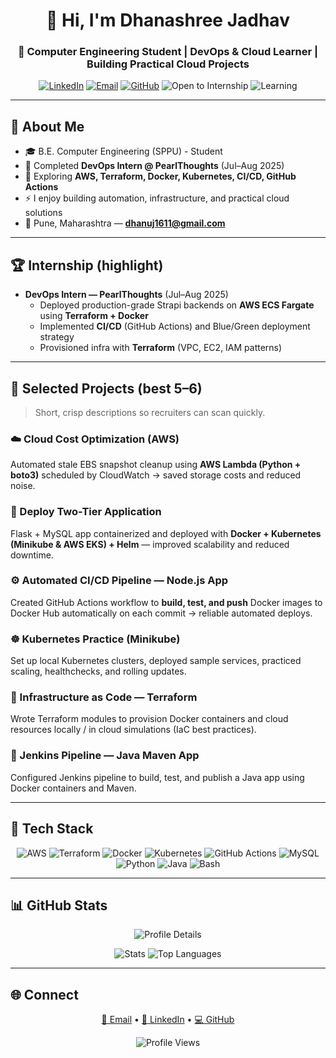 
<h1 align="center">👋 Hi, I'm Dhanashree Jadhav</h1>
<h3 align="center">🌱 Computer Engineering Student | DevOps & Cloud Learner | Building Practical Cloud Projects</h3>

<p align="center">
  <a href="https://www.linkedin.com/in/dhanashree-jadhav-602816273/"><img src="https://img.shields.io/badge/LinkedIn-0A66C2?style=for-the-badge&logo=linkedin&logoColor=white" alt="LinkedIn"></a>
  <a href="mailto:dhanuj1611@gmail.com"><img src="https://img.shields.io/badge/Email-D14836?style=for-the-badge&logo=gmail&logoColor=white" alt="Email"></a>
  <a href="https://github.com/Dhanashree-jadhav"><img src="https://img.shields.io/badge/GitHub-100000?style=for-the-badge&logo=github&logoColor=white" alt="GitHub"></a>
  <img src="https://img.shields.io/badge/Open_to_Internship-brightgreen?style=for-the-badge&labelColor=FF69B4&color=00BFFF" alt="Open to Internship">
  <img src="https://img.shields.io/badge/Learning-Kubernetes%20%7C%20Terraform-blue?style=for-the-badge&labelColor=1E3C72&color=2A5298" alt="Learning">
</p>

---

## 🚀 About Me
- 🎓 B.E. Computer Engineering (SPPU) - Student  
- 💼 Completed **DevOps Intern @ PearlThoughts** (Jul–Aug 2025)  
- 🔎 Exploring **AWS, Terraform, Docker, Kubernetes, CI/CD, GitHub Actions**  
- ⚡ I enjoy building automation, infrastructure, and practical cloud solutions  
- 📍 Pune, Maharashtra — **dhanuj1611@gmail.com**

---

## 🏆 Internship (highlight)
- **DevOps Intern — PearlThoughts** (Jul–Aug 2025)  
  - Deployed production-grade Strapi backends on **AWS ECS Fargate** using **Terraform + Docker**  
  - Implemented **CI/CD** (GitHub Actions) and Blue/Green deployment strategy  
  - Provisioned infra with **Terraform** (VPC, EC2, IAM patterns)

---

## 🔧 Selected Projects (best 5–6)
> Short, crisp descriptions so recruiters can scan quickly.

### ☁️ Cloud Cost Optimization (AWS)
Automated stale EBS snapshot cleanup using **AWS Lambda (Python + boto3)** scheduled by CloudWatch → saved storage costs and reduced noise.

### 🐳 Deploy Two-Tier Application
Flask + MySQL app containerized and deployed with **Docker + Kubernetes (Minikube & AWS EKS) + Helm** — improved scalability and reduced downtime.

### ⚙️ Automated CI/CD Pipeline — Node.js App
Created GitHub Actions workflow to **build, test, and push** Docker images to Docker Hub automatically on each commit → reliable automated deploys.

### ☸️ Kubernetes Practice (Minikube)
Set up local Kubernetes clusters, deployed sample services, practiced scaling, healthchecks, and rolling updates.

### 🧱 Infrastructure as Code — Terraform
Wrote Terraform modules to provision Docker containers and cloud resources locally / in cloud simulations (IaC best practices).

### 🔁 Jenkins Pipeline — Java Maven App
Configured Jenkins pipeline to build, test, and publish a Java app using Docker containers and Maven.

---

## 🧰 Tech Stack
<p align="center">
  <img src="https://img.shields.io/badge/AWS-232F3E?style=for-the-badge&logo=amazon-aws&logoColor=white" alt="AWS">
  <img src="https://img.shields.io/badge/Terraform-7B42BC?style=for-the-badge&logo=terraform&logoColor=white" alt="Terraform">
  <img src="https://img.shields.io/badge/Docker-2496ED?style=for-the-badge&logo=docker&logoColor=white" alt="Docker">
  <img src="https://img.shields.io/badge/Kubernetes-326CE5?style=for-the-badge&logo=kubernetes&logoColor=white" alt="Kubernetes">
  <img src="https://img.shields.io/badge/GitHub_Actions-2088FF?style=for-the-badge&logo=github-actions&logoColor=white" alt="GitHub Actions">
  <img src="https://img.shields.io/badge/MySQL-4479A1?style=for-the-badge&logo=mysql&logoColor=white" alt="MySQL">
  <img src="https://img.shields.io/badge/Python-3776AB?style=for-the-badge&logo=python&logoColor=white" alt="Python">
  <img src="https://img.shields.io/badge/Java-007396?style=for-the-badge&logo=java&logoColor=white" alt="Java">
  <img src="https://img.shields.io/badge/Bash-4EAA25?style=for-the-badge&logo=gnu-bash&logoColor=white" alt="Bash">
</p>

---

## 📊 GitHub Stats
<p align="center">
  <img src="http://github-profile-summary-cards.vercel.app/api/cards/profile-details?username=Dhanashree-jadhav&theme=github_dark" alt="Profile Details">
</p>

<p align="center">
  <img src="http://github-profile-summary-cards.vercel.app/api/cards/stats?username=Dhanashree-jadhav&theme=github_dark" alt="Stats">
  <img src="http://github-profile-summary-cards.vercel.app/api/cards/most-commit-language?username=Dhanashree-jadhav&theme=github_dark" alt="Top Languages">
</p>

---

## 🌐 Connect
<p align="center">
  <a href="mailto:dhanuj1611@gmail.com">📧 Email</a> •
  <a href="https://www.linkedin.com/in/dhanashree-jadhav-602816273">🔗 LinkedIn</a> •
  <a href="https://github.com/Dhanashree-jadhav">💻 GitHub</a>
</p>

<p align="center">
  <img src="https://komarev.com/ghpvc/?username=Dhanashree-jadhav&color=blueviolet" alt="Profile Views">
</p>
